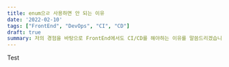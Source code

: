 ```yaml
---
title: enum으ㄹ 사용하면 안 되는 이유
date: '2022-02-10'
tags: ["FrontEnd", "DevOps", "CI", "CD"]
draft: true
summary: 저의 경험을 바탕으로 FrontEnd에서도 CI/CD를 해야하는 이유를 말씀드리겠습니다.
---
```


Test
